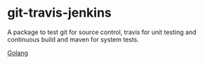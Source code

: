 # git-travis-jenkins

A package to test git for source control, travis for unit testing and continuous build and maven for system tests.

[Golang](https://golang.org/)
